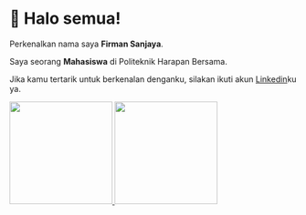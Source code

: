 
<!--
## Hi there 👋
**kauniape/kauniape** is a ✨ _special_ ✨ repository because its `README.md` (this file) appears on your GitHub profile.

Here are some ideas to get you started:

- 🔭 I’m currently working on ...
- 🌱 I’m currently learning ...
- 👯 I’m looking to collaborate on ...
- 🤔 I’m looking for help with ...
- 💬 Ask me about ...
- 📫 How to reach me: ...
- 😄 Pronouns: ...
- ⚡ Fun fact: ...
-->


# 👋 Halo semua!

Perkenalkan nama saya **Firman Sanjaya**.

Saya seorang **Mahasiswa** di Politeknik Harapan Bersama.

Jika kamu tertarik untuk berkenalan denganku, silakan ikuti akun [Linkedin](https://www.linkedin.com/in/firman-sanjaya/)ku ya.

<p align="left">
<a href="https://github.com/kauniape">
  <img height="180em" src="https://github-readme-stats-eight-theta.vercel.app/api?username=kauniape&show_icons=true&theme=algolia&include_all_commits=true&count_private=true"/>
  <img height="180em" src="https://github-readme-stats-eight-theta.vercel.app/api/top-langs/?username=kauniape&layout=compact&langs_count=8&theme=algolia"/>
</a>
</p>
